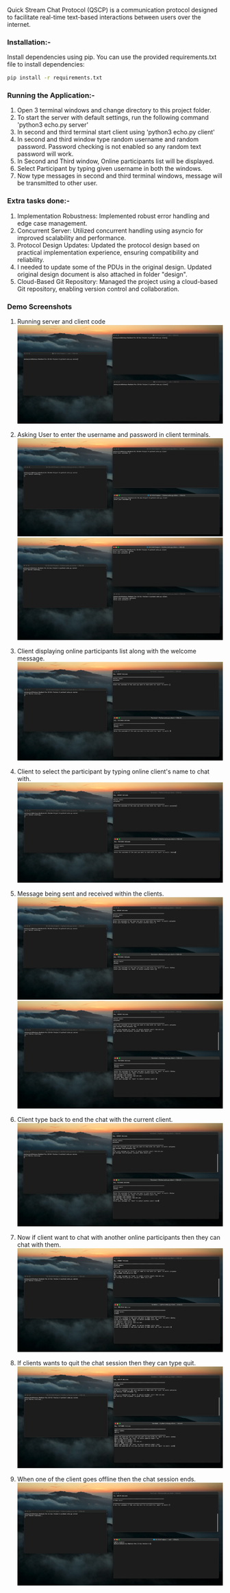 Quick Stream Chat Protocol (QSCP) is a communication protocol designed to facilitate real-time text-based interactions between users over the internet.

### Installation:-
Install dependencies using pip. You can use the provided requirements.txt file to install dependencies:
```sh
pip install -r requirements.txt
```
### Running the Application:-
1. Open 3 terminal windows and change directory to this project folder.
2. To start the server with default settings, run the following command 'python3 echo.py server'
3. In second and third terminal start client using 'python3 echo.py client'
4. In second and third window type random username and random password. Password checking is not enabled so any random text password will work.
5. In Second and Third window, Online participants list will be displayed.
6.  Select Participant by typing given username in both the windows.
7.  Now type messages in second and third terminal windows, message will be transmitted to other user.


### Extra tasks done:-
1. Implementation Robustness: Implemented robust error handling and edge case management.
2. Concurrent Server: Utilized concurrent handling using asyncio for improved scalability and performance.
3. Protocol Design Updates: Updated the protocol design based on practical implementation experience, ensuring compatibility and reliability.
4. I needed to update some of the PDUs in the original design. Updated original design document is also attached in folder "design".
5. Cloud-Based Git Repository: Managed the project using a cloud-based Git repository, enabling version control and collaboration. 

### Demo Screenshots
1. Running server and client code
![Demo 1](./Screenshots/1.png)

2. Asking User to enter the username and password in client terminals.
![Demo 2](./Screenshots/2.png)
![Demo 2](./Screenshots/3.png)

3. Client displaying online participants list along with the welcome message.
![Demo 2](./Screenshots/4.png)

4. Client to select the participant by typing online client's name to chat with.
![Demo 2](./Screenshots/5.png)

5. Message being sent and received within the clients.
![Demo 2](./Screenshots/6.png)
![Demo 2](./Screenshots/7.png)

6. Client type back to end the chat with the current client.
![Demo 2](./Screenshots/8.png)

7. Now if client want to chat with another online participants then they can chat with them.
![Demo 2](./Screenshots/9.png)

8. If clients wants to quit the chat session then they can type quit.
![Demo 2](./Screenshots/10.png)

9. When one of the client goes offline then the chat session ends.
![Demo 2](./Screenshots/11.png)

